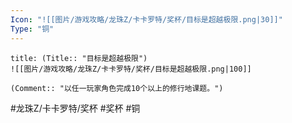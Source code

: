 ```yaml
---
Icon: "![[图片/游戏攻略/龙珠Z/卡卡罗特/奖杯/目标是超越极限.png|30]]"
Type: "铜"
---
```

```ad-common-bronze-trophy
title: (Title:: "目标是超越极限")
![[图片/游戏攻略/龙珠Z/卡卡罗特/奖杯/目标是超越极限.png|100]]

(Comment:: "以任一玩家角色完成10个以上的修行地课题。")
```

#龙珠Z/卡卡罗特/奖杯 #奖杯 #铜
